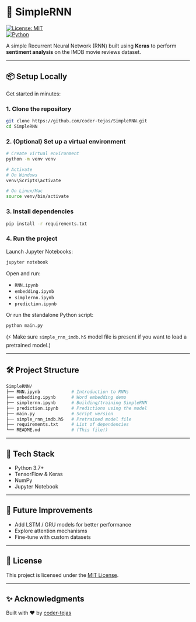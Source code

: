 # 🧠 SimpleRNN

[![License: MIT](https://img.shields.io/badge/License-MIT-yellow.svg)](LICENSE)  
[![Python](https://img.shields.io/badge/python-3.7%2B-blue.svg)](https://www.python.org/)

A simple Recurrent Neural Network (RNN) built using **Keras** to perform **sentiment analysis** on the IMDB movie reviews dataset.

---

## 📦 Setup Locally

Get started in minutes:

### 1. Clone the repository

```bash
git clone https://github.com/coder-tejas/SimpleRNN.git
cd SimpleRNN
```

### 2. (Optional) Set up a virtual environment

```bash
# Create virtual environment
python -m venv venv

# Activate
# On Windows
venv\Scripts\activate

# On Linux/Mac
source venv/bin/activate
```

### 3. Install dependencies

```bash
pip install -r requirements.txt
```

### 4. Run the project

Launch Jupyter Notebooks:

```bash
jupyter notebook
```

Open and run:

- `RNN.ipynb`
- `embedding.ipynb`
- `simplernn.ipynb`
- `prediction.ipynb`

Or run the standalone Python script:

```bash
python main.py
```

(⚡ Make sure `simple_rnn_imdb.h5` model file is present if you want to load a pretrained model.)

---

## 🛠️ Project Structure

```bash
SimpleRNN/
├── RNN.ipynb            # Introduction to RNNs
├── embedding.ipynb      # Word embedding demo
├── simplernn.ipynb      # Building/training SimpleRNN
├── prediction.ipynb     # Predictions using the model
├── main.py              # Script version
├── simple_rnn_imdb.h5   # Pretrained model file
├── requirements.txt     # List of dependencies
└── README.md            # (This file!)
```

---

## 🧰 Tech Stack

- Python 3.7+
- TensorFlow & Keras
- NumPy
- Jupyter Notebook

---

## 🚀 Future Improvements

- Add LSTM / GRU models for better performance
- Explore attention mechanisms
- Fine-tune with custom datasets

---

## 📝 License

This project is licensed under the [MIT License](LICENSE).

---

## ✨ Acknowledgments

Built with ❤️ by [coder-tejas](https://github.com/coder-tejas)